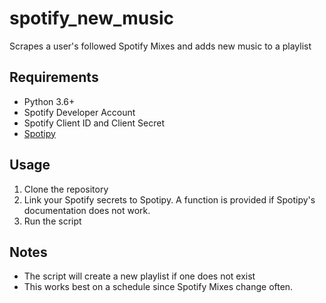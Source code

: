 # spotify_new_music
Scrapes a user's followed Spotify Mixes and adds new music to a playlist
## Requirements
* Python 3.6+
* Spotify Developer Account
* Spotify Client ID and Client Secret
* [Spotipy](https://spotipy.readthedocs.io/en/2.22.1/)

## Usage
1. Clone the repository
2. Link your Spotify secrets to Spotipy. A function is provided if Spotipy's documentation does not work.
3. Run the script

## Notes
* The script will create a new playlist if one does not exist
* This works best on a schedule since Spotify Mixes change often.